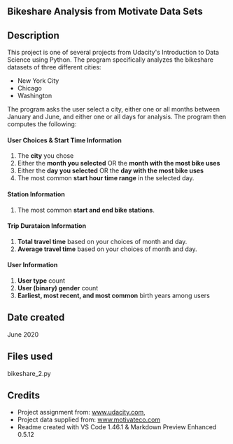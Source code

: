 ## Bikeshare Analysis from Motivate Data Sets

## Description
This project is one of several projects from Udacity's Introduction to Data Science using Python. The program specifically analyzes the bikeshare datasets of three different cities: 
* New York City
* Chicago
* Washington

The program asks the user select a city, either one or all months between January and June, and either one or all days for analysis. The program then computes the following:

#### User Choices & Start Time Information
1) The **city** you chose
2) Either the **month you selected** OR the **month with the most bike uses**
3) Either the **day you selected** OR the **day with the most bike uses**
4) The most common **start hour time range** in the selected day.

#### Station Information
1) The most common **start and end bike stations**.

#### Trip Durataion Information
1) **Total travel time** based on your choices of month and day.
2) **Average travel time** based on your choices of month and day.

#### User Information
1) **User type** count
2) **User (binary) gender** count
3) **Earliest, most recent, and most common** birth years among users

## Date created
June 2020

## Files used
bikeshare_2.py 

## Credits
* Project assignment from: www.udacity.com, 
* Project data supplied from: www.motivateco.com
* Readme created with VS Code 1.46.1 & Markdown Preview Enhanced 0.5.12


